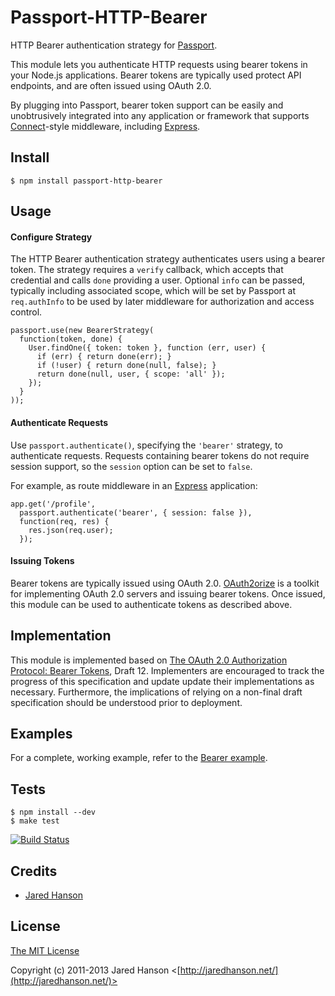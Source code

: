 # Passport-HTTP-Bearer

HTTP Bearer authentication strategy for [Passport](https://github.com/jaredhanson/passport).

This module lets you authenticate HTTP requests using bearer tokens in your
Node.js applications.  Bearer tokens are typically used protect API endpoints,
and are often issued using OAuth 2.0.

By plugging into Passport, bearer token support can be easily and unobtrusively
integrated into any application or framework that supports
[Connect](http://www.senchalabs.org/connect/)-style middleware, including
[Express](http://expressjs.com/).

## Install

    $ npm install passport-http-bearer

## Usage

#### Configure Strategy

The HTTP Bearer authentication strategy authenticates users using a bearer
token.  The strategy requires a `verify` callback, which accepts that
credential and calls `done` providing a user.  Optional `info` can be passed,
typically including associated scope, which will be set by Passport at
`req.authInfo` to be used by later middleware for authorization and access
control.

    passport.use(new BearerStrategy(
      function(token, done) {
        User.findOne({ token: token }, function (err, user) {
          if (err) { return done(err); }
          if (!user) { return done(null, false); }
          return done(null, user, { scope: 'all' });
        });
      }
    ));

#### Authenticate Requests

Use `passport.authenticate()`, specifying the `'bearer'` strategy, to
authenticate requests.  Requests containing bearer tokens do not require session
support, so the `session` option can be set to `false`.

For example, as route middleware in an [Express](http://expressjs.com/)
application:

    app.get('/profile', 
      passport.authenticate('bearer', { session: false }),
      function(req, res) {
        res.json(req.user);
      });

#### Issuing Tokens

Bearer tokens are typically issued using OAuth 2.0.  [OAuth2orize](https://github.com/jaredhanson/oauth2orize)
is a toolkit for implementing OAuth 2.0 servers and issuing bearer tokens.  Once
issued, this module can be used to authenticate tokens as described above.

## Implementation

This module is implemented based on [The OAuth 2.0 Authorization Protocol: Bearer Tokens](http://tools.ietf.org/html/draft-ietf-oauth-v2-bearer-12),
Draft 12.  Implementers are encouraged to track the progress of this
specification and update update their implementations as necessary.
Furthermore, the implications of relying on a non-final draft specification
should be understood prior to deployment.

## Examples

For a complete, working example, refer to the [Bearer example](https://github.com/jaredhanson/passport-http-bearer/tree/master/examples/bearer).

## Tests

    $ npm install --dev
    $ make test

[![Build Status](https://secure.travis-ci.org/jaredhanson/passport-http-bearer.png)](http://travis-ci.org/jaredhanson/passport-http-bearer)

## Credits

  - [Jared Hanson](http://github.com/jaredhanson)

## License

[The MIT License](http://opensource.org/licenses/MIT)

Copyright (c) 2011-2013 Jared Hanson <[http://jaredhanson.net/](http://jaredhanson.net/)>
